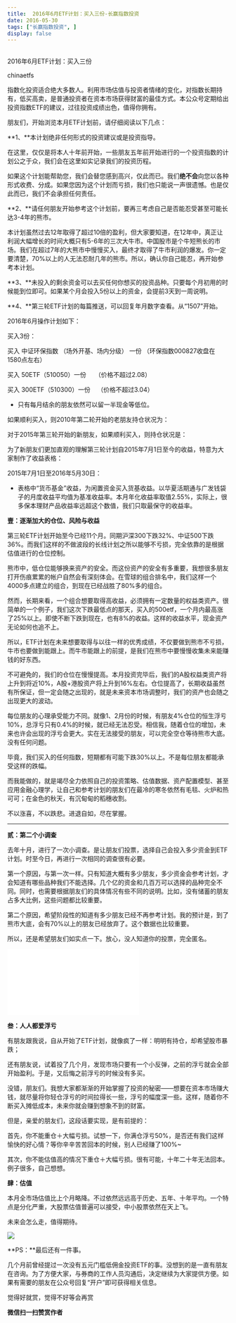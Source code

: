 ```yaml
---
title:  2016年6月ETF计划：买入三份-长赢指数投资
date: 2016-05-30
tags: ["长赢指数投资", ]
display: false
---
```



## 



2016年6月ETF计划：买入三份




chinaetfs




指数化投资适合绝大多数人。利用市场估值与投资者情绪的变化，对指数长期持有，低买高卖，是普通投资者在资本市场获得财富的最佳方式。本公众号定期给出投资指数ETF的建议，过往投资成绩出色，值得你拥有。




朋友们，开始浏览本月ETF计划前，请仔细阅读以下几点：



**1、**本计划绝非任何形式的投资建议或是投资指导。



在这里，仅仅是将本人十年前开始，一些朋友五年前开始进行的一个投资指数的计划公之于众，我们会在这里如实记录我们的投资历程。



如果这个计划能帮助您，我们会替您感到高兴，仅此而已。我们**绝不会**向您以各种形式收费、分成。如果您因为这个计划而亏损，我们也只能说一声很遗憾。也是仅此而已，我们不会承担任何责任。



**2、**请任何朋友开始参考这个计划前，要再三考虑自己是否能忍受甚至可能长达3-4年的熊市。



本计划虽然过去12年取得了超过10倍的盈利，但大家要知道，在12年中，真正让利润大幅增长的时间大概只有5-6年的三次大牛市。中国股市是个牛短熊长的市场。我们在超过7年的大熊市中慢慢买入，最终才取得了牛市利润的爆发。你一定要清楚，70%以上的人无法忍耐几年的熊市。所以，确认你自己能忍，再开始参考本计划。



**3、**未投入的剩余资金可以去买任何你想买的投资品种。只要每个月初用的时候能到位即可。如果某个月会投入5份以上的资金，会提前3天到一周说明。



**4、**第三轮ETF计划的每篇推送，可以回复年月数字查看。从“1507”开始。





2016年6月操作计划如下：





买入3份：



买入 中证环保指数 （场外开基、场内分级） 一份 （环保指数000827收盘在1580点左右）



买入 50ETF（510050）一份 &nbsp; &nbsp; （价格不超过2.08）



买入 300ETF（510300）一份 &nbsp; &nbsp;（价格不超过3.04）



* 只有每月结余的朋友依然可以留一半现金等低位。









如果顺利买入，则2010年第二轮开始的老朋友持仓状况为：







对于2015年第三轮开始的新朋友，如果顺利买入，则持仓状况是：









为了新朋友们更加直观的理解第三轮计划自2015年7月1日至今的收益，特意为大家制作了收益表格：



2015年7月1日至2016年5月30日：





* 表格中“货币基金”收益，为闲置资金买入货基收益。以华夏活期通与广发钱袋子的月度收益平均值为基准收益率。本月年化收益率取值2.55%，实际上，很多保本理财产品收益率远超这个数值，我们只取最保守的收益率。









**壹：逐渐加大的仓位、风险与收益**



第三轮ETF计划开始至今已经11个月。同期沪深300下跌32%、中证500下跌36%。而我们这样的不做波段的长线计划之所以能够不亏损，完全依靠的是根据估值进行的仓位控制。



熊市中，低仓位能够换来资产的安全。而这份资产的安全有多重要，我想很多朋友打开伤痕累累的帐户自然会有深刻体会。在雪球的组合排名中，我们这样一个4000多点建立的组合，到现在已经战胜了80%多的组合。



然而，长期来看，一个组合想要取得高收益，必须拥有一定数量的权益类资产。很简单的一个例子，我们这次下跌最低点的那天，买入的500etf，一个月内最高涨了25%以上。即使不断下跌到现在，也有8%的收益。这样的收益水平，现金资产无论如何也追不上。



所以，ETF计划在未来想要取得与以往一样的优秀成绩，不仅要做到熊市不亏损，牛市也要做到能跟上。而牛市能跟上的前提，是我们在熊市中要慢慢收集未来能赚钱的好东西。



不可避免的，我们的仓位在慢慢提高。本月投资完毕后，我们的A股权益类资产将上升到将近10%，A股+港股资产将上升到16%左右。仓位提高了，长期收益虽然有所保证，但一定会随之出现的，就是未来资本市场调整时，我们的资产也会随之出现更大的波动。



每位朋友的心理承受能力不同。就像1、2月份的时候，有朋友4%仓位的恒生浮亏10%，总浮亏只有0.4%的时候，就已经无法忍受。相信我，随着仓位的增加，未来也许会出现的浮亏会更大。实在无法接受的朋友，可以完全空仓等待熊市大底。没有任何问题。



毕竟，我们买入的任何指数，短期都有可能下跌30%以上。不是每位朋友都能承受这样的跌幅。



而我能做的，就是竭尽全力依照自己的投资策略、估值数据、资产配置模型、甚至应用金融心理学，让自己和参考计划的朋友们在最冷的寒冬依然有毛毯、火炉和热可可；在金色的秋天，有沉甸甸的稻穗收割。



不以涨喜，不以跌悲。进退自如，尽在掌握。



****

**贰：第二个小调查**



去年十月，进行了一次小调查。是让朋友们投票，选择自己会投入多少资金到ETF计划。时至今日，再进行一次相同的调查很有必要。



第一个原因，与第一次一样。只有知道大概有多少朋友，多少资金会参考计划，才会知道有哪些品种我们不能选择。几个亿的资金和几百万可以选择的品种完全不同。同时，也需要根据朋友们的具体情况有些不同的说明。比如，没有储蓄的朋友占多大比例，这些问题都比较重要。



第二个原因，希望阶段性的知道有多少朋友已经不再参考计划。我的预计是，到了熊市大底，会有70%以上的朋友已经放弃了。这个数据也比较重要。



所以，还是希望朋友们如实点一下。放心，没人知道你的投票，完全匿名。



<iframe scrolling="no" frameborder="0" class="vote_iframe js_editor_vote_card" data-display-style="height: 253px;" data-display-src="/cgi-bin/readtemplate?t=vote/vote-new_tmpl&amp;__biz=MzIwMTIzNDMwNA==&amp;supervoteid=3816216&amp;token=322054082&amp;lang=zh_CN" src="/mp/newappmsgvote?action=show&amp;__biz=MzIwMTIzNDMwNA==&amp;supervoteid=3816216#wechat_redirect" data-supervoteid="3816216" allowfullscreen=""></iframe>



**叁：人人都爱浮亏**



有朋友跟我说，自从开始了ETF计划，就像疯了一样：明明有持仓，却希望股市暴跌；



还有朋友说，试着投了几个月，发现市场只要有一个小反弹，之前的浮亏就会全部开始盈利。于是，又后悔之前浮亏的时候没有多买。



没错，朋友们。我想大家都渐渐的开始掌握了投资的秘密——想要在资本市场赚大钱，就尽量将你轻仓浮亏的时间拉得长一些，浮亏的幅度深一些。这样，随着你不断买入摊低成本，未来你就会赚到想象不到的财富。



但是，亲爱的朋友们，这段话要实现，是有前提的：



首先，你不能重仓＋大幅亏损。试想一下，你满仓浮亏50%，是否还有我们这样愉快的好心情？等你辛辛苦苦回本的时候，别人已经赚了100%~



其次，你不能估值高的情况下重仓＋大幅亏损。很有可能，十年二十年无法回本。例子很多，自己想想。







**肆：估值**



本月全市场估值比上个月略降。不过依然远远高于历史、五年、十年平均。一个特点是分化严重，大股票估值普遍可以接受，中小股票依然在天上飞。



未来会怎么走，值得期待。



<img data-s="300,640" data-type="png" src="http://mmbiz.qpic.cn/mmbiz/SEPick5M9xjPESMT3WWskTrOic5RvV94XF9AfIiatYFNV8b4oyrxicEhN4C7ykdt1iblYG3TfwiaibNrGcXyyH5vqrBnA/0?wx_fmt=png" data-ratio="0.6384892086330936" data-w=""/>





**PS：**最后还有一件事。

几个月前曾经提过一次没有五元门槛低佣金投资ETF的事。没想到的是一直有朋友在咨询。为了方便大家，与券商的工作人员沟通后，决定继续为大家提供方便。如果有需要的朋友在公众号回复“开户”即可获得相关信息。

觉得好就赏，觉得不好等会再赏


**微信扫一扫赞赏作者**